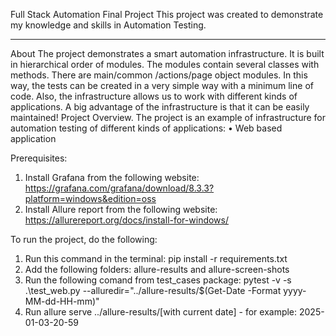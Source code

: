 Full Stack Automation Final Project
This project was created to demonstrate my knowledge and skills in Automation Testing.
________________________________________
About
The project demonstrates a smart automation infrastructure. It is built in hierarchical order of modules. The modules contain several classes with methods. There are main/common /actions/page object modules. In this way, the tests can be created in a very simple way with a minimum line of code. Also, the infrastructure allows us to work with different kinds of applications. A big advantage of the infrastructure is that it can be easily maintained!
Project Overview.
The project is an example of infrastructure for automation testing of different kinds of applications:
•	Web based application

Prerequisites:
1. Install Grafana from the following website: https://grafana.com/grafana/download/8.3.3?platform=windows&edition=oss
2. Install Allure report from the following website: https://allurereport.org/docs/install-for-windows/

To run the project, do the following:
1. Run this command in the terminal: pip install -r requirements.txt
2. Add the following folders: allure-results and allure-screen-shots
3. Run the following comand from test_cases package: pytest -v -s .\test_web.py --alluredir="../allure-results/$(Get-Date -Format yyyy-MM-dd-HH-mm)"
4. Run allure serve ../allure-results/[with current date] - for example: 2025-01-03-20-59
